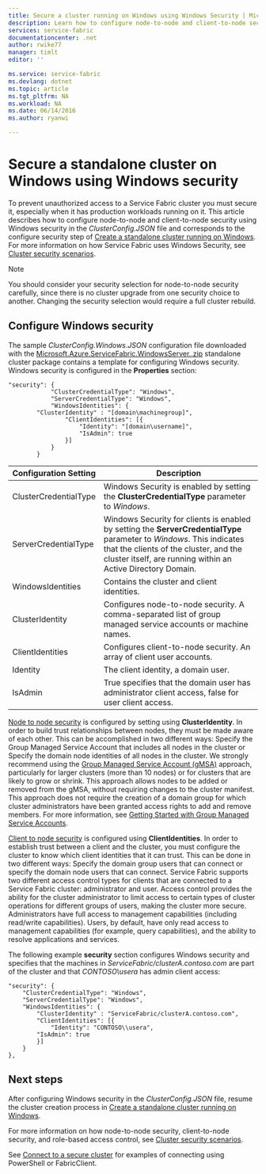 ```yaml
---
title: Secure a cluster running on Windows using Windows Security | Microsoft Azure
description: Learn how to configure node-to-node and client-to-node security on a standalone cluster running on Windows using Windows Security.
services: service-fabric
documentationcenter: .net
author: rwike77
manager: timlt
editor: ''

ms.service: service-fabric
ms.devlang: dotnet
ms.topic: article
ms.tgt_pltfrm: NA
ms.workload: NA
ms.date: 06/14/2016
ms.author: ryanwi

---
```

# Secure a standalone cluster on Windows using Windows security
To prevent unauthorized access to a Service Fabric cluster you must secure it, especially when it has production workloads running on it. This article describes how to configure node-to-node and client-to-node security using Windows security in the *ClusterConfig.JSON* file and corresponds to the configure security step of [Create a standalone cluster running on Windows](service-fabric-cluster-creation-for-windows-server.md). For more information on how Service Fabric uses Windows Security, see [Cluster security scenarios](service-fabric-cluster-security.md).

> [!NOTE]
> You should consider your security selection for node-to-node security carefully, since there is no cluster upgrade from one security choice to another. Changing the security selection would require a full cluster rebuild.
> 
> 

## Configure Windows security
The sample *ClusterConfig.Windows.JSON* configuration file downloaded with the [Microsoft.Azure.ServiceFabric.WindowsServer.<version>.zip](http://go.microsoft.com/fwlink/?LinkId=730690) standalone cluster package contains a template for configuring Windows security.  Windows security is configured in the **Properties** section:

```
"security": {
            "ClusterCredentialType": "Windows",
            "ServerCredentialType": "Windows",
            "WindowsIdentities": {
        "ClusterIdentity" : "[domain\machinegroup]",
                "ClientIdentities": [{
                    "Identity": "[domain\username]",
                    "IsAdmin": true
                }]
            }
        }
```

| **Configuration Setting** | **Description** |
| --- | --- |
| ClusterCredentialType |Windows Security is enabled by setting the **ClusterCredentialType** parameter to *Windows*. |
| ServerCredentialType |Windows Security for clients is enabled by setting the **ServerCredentialType** parameter to *Windows*. This indicates that the clients of the cluster, and the cluster itself, are running within an Active Directory Domain. |
| WindowsIdentities |Contains the cluster and client identities. |
| ClusterIdentity |Configures node-to-node security. A comma-separated list of group managed service accounts or machine names. |
| ClientIdentities |Configures client-to-node security. An array of client user accounts. |
| Identity |The client identity, a domain user. |
| IsAdmin |True specifies that the domain user has administrator client access, false for user client access. |

[Node to node security](service-fabric-cluster-security.md#node-to-node-security) is configured by setting using **ClusterIdentity**. In order to build trust relationships between nodes, they must be made aware of each other. This can be accomplished in two different ways: Specify the Group Managed Service Account that includes all nodes in the cluster or Specify the domain node identities of all nodes in the cluster. We strongly recommend using the [Group Managed Service Account (gMSA)](https://technet.microsoft.com/library/hh831782.aspx) approach, particularly for larger clusters (more than 10 nodes) or for clusters that are likely to grow or shrink.
This approach allows nodes to be added or removed from the gMSA, without requiring changes to the cluster manifest. This approach does not require the creation of a domain group for which cluster administrators have been granted access rights to add and remove members. For more information, see [Getting Started with Group Managed Service Accounts](http://technet.microsoft.com/library/jj128431.aspx).

[Client to node security](service-fabric-cluster-security.md#client-to-node-security) is configured using **ClientIdentities**. In order to establish trust between a client and the cluster, you must configure the cluster to know which client identities that it can trust. This can be done in two different ways: Specify the domain group users that can connect or specify the domain node users that can connect. Service Fabric supports two different access control types for clients that are connected to a Service Fabric cluster: administrator and user. Access control provides the ability for the cluster administrator to limit access to certain types of cluster operations for different groups of users, making the cluster more secure.  Administrators have full access to management capabilities (including read/write capabilities). Users, by default, have only read access to management capabilities (for example, query capabilities), and the ability to resolve applications and services.

The following example **security** section configures Windows security and specifies that the machines in *ServiceFabric/clusterA.contoso.com* are part of the cluster and that *CONTOSO\usera* has admin client access:

```
"security": {
    "ClusterCredentialType": "Windows",
    "ServerCredentialType": "Windows",
    "WindowsIdentities": {
        "ClusterIdentity" : "ServiceFabric/clusterA.contoso.com",
        "ClientIdentities": [{
            "Identity": "CONTOSO\\usera",
        "IsAdmin": true
        }]
    }
},
```

## Next steps
After configuring Windows security in the *ClusterConfig.JSON* file, resume the cluster creation process in [Create a standalone cluster running on Windows](service-fabric-cluster-creation-for-windows-server.md).

For more information on how node-to-node security, client-to-node security, and role-based access control, see [Cluster security scenarios](service-fabric-cluster-security.md).

See [Connect to a secure cluster](service-fabric-connect-to-secure-cluster.md) for examples of connecting using PowerShell or FabricClient.

